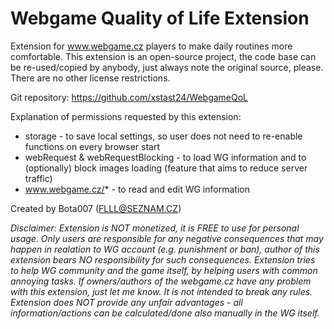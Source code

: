 # Webgame Quality of Life Extension
Extension for www.webgame.cz players to make daily routines more comfortable. This extension is an open-source
project, the code base can be re-used/copied by anybody, just always note the original source, please.
There are no other license restrictions.

Git repository: https://github.com/xstast24/WebgameQoL

Explanation of permissions requested by this extension:
- storage - to save local settings, so user does not need to re-enable functions on every browser start
- webRequest & webRequestBlocking - to load WG information and to (optionally) block images loading (feature that aims to reduce server traffic)
- www.webgame.cz/* - to read and edit WG information

Created by Bota007 (FLLL@SEZNAM.CZ)

*Disclaimer: Extension is NOT monetized, it is FREE to use for personal usage. Only users are responsible
for any negative consequences that may happen in realation to WG account (e.g. punishment or ban),
author of this extension bears NO responsibility for such consequences. Extension tries to help WG community
and the game itself, by helping users with common annoying tasks. If owners/authors of the webgame.cz have
any problem with this extension, just let me know. It is not intended to break any rules. Extension
does NOT provide any unfair advantages - all information/actions can be calculated/done also manually in
the WG itself.*